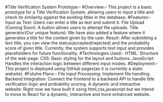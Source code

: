 #Title Verification System Prototype:- #Overview:- This project is a basic prototype for a Title Verification System, allowing users to input a title and check its similarity against the existing titles in the database. #Features:- Input as Text: Users can enter a title as text and submit it. File Upload (Coming Soon): A button allows users to attempt file uploads. Title generator(Our unique feature): We have also added a feature where it generates a title for the context given by the user. Result: After submitting a text title, you can view the status(accepted/rejected) and the probability score of given title. Currently, the system supports text input and provides placeholders for future functionality. #Technologies Used:- HTML: Structure of the web page. CSS: Basic styling for the layout and buttons. JavaScript: Handles the interaction logic between different input modes. #Deployment:- This project is deployed using GitHub pages(as it is currently a static website). #Fututre Plans:- File Input Processing: Implement file handling. Backend Integration: Connect the frontend to a backend API to handle title verification logic and probability scoring. A dynamic and interactive website: Right now we have built it using html,css,javascript but we intend to move to React for a dynamic, interactive and more enhanced website.
